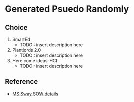 # Generated Psuedo Randomly

## Choice

1. SmartEd
   - TODO:: insert description here
2. Plantlords 2.0
   - TODO:: insert description here
3. Here come ideas-HCI
   - TODO:: insert description here

## Reference

-  [MS Sway SOW details](https://sway.office.com/k3SoYdvqCtJlHLlJ)
